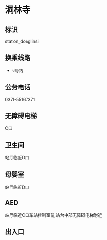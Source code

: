 # 洞林寺

## 标识

station_donglinsi

## 换乘线路

- 6号线

## 公务电话

0371-55167371

## 无障碍电梯

C口

## 卫生间

站厅临近D口

## 母婴室

站厅临近D口

## AED

站厅临近C口车站控制室前,站台中部无障碍电梯附近

## 出入口

